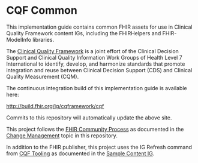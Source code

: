 # CQF Common

This implementation guide contains common FHIR assets for use in Clinical Quality Framework content IGs, including the FHIRHelpers and FHIR-ModelInfo libraries.

The [Clinical Quality Framework](https://confluence.hl7.org/display/CQIWC/Clinical+Quality+Framework) is a joint effort of the Clinical Decision Support and Clinical Quality Information Work Groups of Health Level 7 International to identify, develop, and harmonize standards that promote integration and reuse between Clinical Decision Support (CDS) and Clinical Quality Measurement (CQM).


The continuous integration build of this implementation guide is available here:

http://build.fhir.org/ig/cqframework/cqf

Commits to this repository will automatically update the above site.

This project follows the [FHIR Community Process](http://fhir.org/community/process/) as documented in the [Change Management](CHANGE_MANAGEMENT.md) topic in this repository.

In addition to the FHIR publisher, this project uses the IG Refresh command from [CQF Tooling](https://github.com/cqframework/cqf-tooling) as documented in the [Sample Content IG](https://github.com/cqframework/sample-content-ig).
